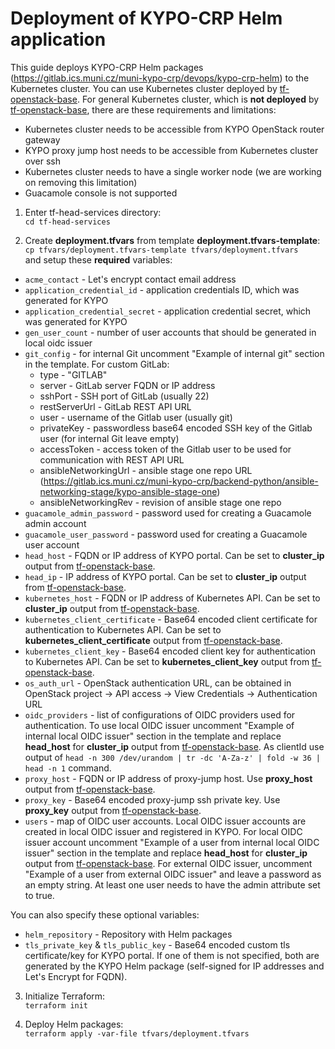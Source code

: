 # Deployment of KYPO-CRP Helm application

This guide deploys KYPO-CRP Helm packages (https://gitlab.ics.muni.cz/muni-kypo-crp/devops/kypo-crp-helm) to the Kubernetes cluster. You can use
Kubernetes cluster deployed by [tf-openstack-base](tf-openstack-base). For general
Kubernetes cluster, which is **not deployed** by [tf-openstack-base](tf-openstack-base), there are these requirements and limitations:
* Kubernetes cluster needs to be accessible from KYPO OpenStack router gateway
* KYPO proxy jump host needs to be accessible from Kubernetes cluster over ssh
* Kubernetes cluster needs to have a single worker node (we are working on removing this limitation)
* Guacamole console is not supported

1. Enter tf-head-services directory:\
`cd tf-head-services`

2. Create **deployment.tfvars** from template **deployment.tfvars-template**:\
`cp tfvars/deployment.tfvars-template tfvars/deployment.tfvars`\
 and setup these **required** variables:
 * `acme_contact` - Let's encrypt contact email address
 * `application_credential_id` - application credentials ID, which was generated for KYPO
 * `application_credential_secret` - application credential secret, which was generated for KYPO
 * `gen_user_count` - number of user accounts that should be generated in local oidc issuer
 * `git_config` - for internal Git uncomment "Example of internal git" section in the template. For custom GitLab:
     * type - "GITLAB"
     * server - GitLab server FQDN or IP address
     * sshPort - SSH port of GitLab (usually 22)
     * restServerUrl - GitLab REST API URL
     * user - username of the Gitlab user (usually git)
     * privateKey - passwordless base64 encoded SSH key of the Gitlab user (for internal Git leave empty)
     * accessToken - access token of the Gitlab user to be used for communication with REST API URL
     * ansibleNetworkingUrl - ansible stage one repo URL (https://gitlab.ics.muni.cz/muni-kypo-crp/backend-python/ansible-networking-stage/kypo-ansible-stage-one)
     * ansibleNetworkingRev - revision of ansible stage one repo
 * `guacamole_admin_password` - password used for creating a Guacamole admin account
 * `guacamole_user_password` - password used for creating a Guacamole user account
 * `head_host` - FQDN or IP address of KYPO portal. Can be set to **cluster_ip** output from [tf-openstack-base](tf-openstack-base).
 * `head_ip` - IP address of KYPO portal. Can be set to **cluster_ip** output from [tf-openstack-base](tf-openstack-base).
 * `kubernetes_host` - FQDN or IP address of Kubernetes API. Can be set to **cluster_ip** output from [tf-openstack-base](tf-openstack-base).
 * `kubernetes_client_certificate` - Base64 encoded client certificate for authentication to Kubernetes API. Can be set to **kubernetes_client_certificate** output from [tf-openstack-base](tf-openstack-base).
 * `kubernetes_client_key` - Base64 encoded client key for authentication to Kubernetes API. Can be set to **kubernetes_client_key** output from [tf-openstack-base](tf-openstack-base).
 * `os_auth_url` - OpenStack authentication URL, can be obtained in OpenStack project -> API access -> View Credentials -> Authentication URL
 * `oidc_providers` - list of configurations of OIDC providers used for authentication. To use local OIDC issuer uncomment "Example of internal local OIDC issuer" section in the template and replace **head_host** for **cluster_ip** output from [tf-openstack-base](tf-openstack-base). As clientId use output of `head -n 300 /dev/urandom | tr -dc 'A-Za-z' | fold -w 36 | head -n 1` command.
 * `proxy_host` - FQDN or IP address of proxy-jump host. Use **proxy_host** output from [tf-openstack-base](tf-openstack-base).
 * `proxy_key` - Base64 encoded proxy-jump ssh private key. Use **proxy_key** output from [tf-openstack-base](tf-openstack-base).
 * `users` - map of OIDC user accounts. Local OIDC issuer accounts are created in local OIDC issuer and registered in KYPO. For local OIDC issuer account uncomment "Example of a user from internal local OIDC issuer" section in the template and replace **head_host** for **cluster_ip** output from [tf-openstack-base](tf-openstack-base). For external OIDC issuer, uncomment "Example of a user from external OIDC issuer" and leave a password as an empty string. At least one user needs to have the admin attribute set to true.

 You can also specify these optional variables:
 * `helm_repository` - Repository with Helm packages
 * `tls_private_key` & `tls_public_key` - Base64 encoded custom tls certificate/key for KYPO portal. If one of them is not specified, both are generated by the KYPO Helm package (self-signed for IP  addresses and Let's Encrypt for FQDN).

3. Initialize Terraform:\
`terraform init`

4. Deploy Helm packages:\
`terraform apply -var-file tfvars/deployment.tfvars`
